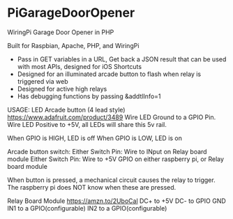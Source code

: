 # PiGarageDoorOpener
WiringPi Garage Door Opener in PHP

Built for Raspbian, Apache, PHP, and WiringPi

- Pass in GET variables in a URL, Get back a JSON result that can be used with most APIs, designed for iOS Shortcuts
- Designed for an illuminated arcade button to flash when relay is triggered via web
- Designed for active high relays
- Has debugging functions by passing &addtlInfo=1

USAGE:
LED Arcade button (4 lead style) https://www.adafruit.com/product/3489
Wire LED Ground to a GPIO Pin.
Wire LED Positive to +5V, all LEDs will share this 5v rail.

When GPIO is HIGH, LED is off
When GPIO is LOW, LED is on

Arcade button switch:
Either Switch Pin: Wire to INput on Relay board module
Either Switch Pin: Wire to +5V GPIO on either raspberry pi, or Relay board module

When button is pressed, a mechanical circuit causes the relay to trigger. The raspberry pi does NOT know when these are pressed.

Relay Board Module https://amzn.to/2UboCal
DC+ to +5V
DC- to GPIO GND
IN1 to a GPIO(configurable)
IN2 to a GPIO(configurable)
